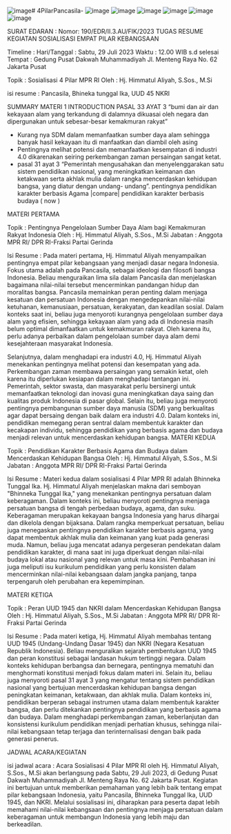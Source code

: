 ![image](https://github.com/herdiyana256/4PilarPancasila-/assets/82978131/6a82c764-3332-424e-bbd5-e4136ddcca9d)# 4PilarPancasila-
![image](https://github.com/herdiyana256/4PilarPancasila-/assets/82978131/a72ea5ae-95b6-4a12-9d2b-13843bc99645)
![image](https://github.com/herdiyana256/4PilarPancasila-/assets/82978131/8e3d1022-ade3-401d-99b1-cee7127957d1)
![image](https://github.com/herdiyana256/4PilarPancasila-/assets/82978131/66b7ecdd-c286-45c1-94d6-fb38852ae145)
![image](https://github.com/herdiyana256/4PilarPancasila-/assets/82978131/13418c15-5299-4050-93d9-a130197373cf)
![image](https://github.com/herdiyana256/4PilarPancasila-/assets/82978131/75884aa9-1a09-438e-981b-7b8a0255cffb)
![image](https://github.com/herdiyana256/4PilarPancasila-/assets/82978131/9609f023-74a9-4fa5-bef9-064b0277e10b)

SURAT EDARAN : Nomor: 190/EDR/II.3.AU/FIK/2023
TUGAS RESUME KEGIATAN SOSIALISASI EMPAT PILAR KEBANGSAAN

Timeline : 
Hari/Tanggal : Sabtu, 29 Juli 2023
Waktu	: 12.00 WIB s.d selesai
Tempat	: Gedung Pusat Dakwah Muhammadiyah
Jl. Menteng Raya No. 62 Jakarta Pusat



Topik : Sosialisasi 4 Pilar MPR RI
Oleh : Hj. Himmatul Aliyah, S.Sos., M.Si

isi resume : 
Pancasila, Bhineka tunggal Ika, UUD 45 NKRI


SUMMARY MATERI 1
INTRODUCTION PASAL 33 AYAT 3 
“bumi dan air dan kekayaan alam yang terkandung di dalamnya dikuasai oleh negara dan dipergunakan untuk sebesar-besar kemakmuran rakyat” 

- Kurang nya SDM dalam memanfaatkan sumber daya alam sehingga banyak hasil kekayaan itu di manfaatkan dan diambil oleh asing
- Pentingnya melihat potensi dan memanfaatkan kesempatan di industri 4.0 dikarenakan seiring perkembangan zaman persaingan sangat ketat.
- pasal 31 ayat 3
“Pemerintah mengusahakan dan menyelenggarakan satu sistem pendidikan nasional, yang meningkatkan keimanan dan ketakwaan serta akhlak mulia dalam rangka mencerdaskan kehidupan bangsa, yang diatur dengan undang- undang”.
pentingnya pendidikan karakter berbasis Agama |compare| pendidikan karakter berbasis budaya ( now )


MATERI PERTAMA

Topik	: Pentingnya Pengelolaan Sumber Daya Alam bagi Kemakmuran Rakyat Indonesia
Oleh	: Hj. Himmatul Aliyah, S.Sos., M.Si
Jabatan	: Anggota MPR RI/ DPR RI-Fraksi Partai Gerinda


Isi Resume : 
Pada materi pertama, Hj. Himmatul Aliyah menyampaikan pentingnya empat pilar kebangsaan yang menjadi dasar negara Indonesia. Fokus utama adalah pada Pancasila, sebagai ideologi dan filosofi bangsa Indonesia. Beliau menguraikan lima sila dalam Pancasila dan menjelaskan bagaimana nilai-nilai tersebut mencerminkan pandangan hidup dan moralitas bangsa. Pancasila memainkan peran penting dalam menjaga kesatuan dan persatuan Indonesia dengan mengedepankan nilai-nilai ketuhanan, kemanusiaan, persatuan, kerakyatan, dan keadilan sosial. Dalam konteks saat ini, beliau juga menyoroti kurangnya pengelolaan sumber daya alam yang efisien, sehingga kekayaan alam yang ada di Indonesia masih belum optimal dimanfaatkan untuk kemakmuran rakyat. Oleh karena itu, perlu adanya perbaikan dalam pengelolaan sumber daya alam demi kesejahteraan masyarakat Indonesia.

Selanjutnya, dalam menghadapi era industri 4.0, Hj. Himmatul Aliyah menekankan pentingnya melihat potensi dan kesempatan yang ada. Perkembangan zaman membawa persaingan yang semakin ketat, oleh karena itu diperlukan kesiapan dalam menghadapi tantangan ini. Pemerintah, sektor swasta, dan masyarakat perlu bersinergi untuk memanfaatkan teknologi dan inovasi guna meningkatkan daya saing dan kualitas produk Indonesia di pasar global. Selain itu, beliau juga menyoroti pentingnya pembangunan sumber daya manusia (SDM) yang berkualitas agar dapat bersaing dengan baik dalam era industri 4.0. Dalam konteks ini, pendidikan memegang peran sentral dalam membentuk karakter dan kecakapan individu, sehingga pendidikan yang berbasis agama dan budaya menjadi relevan untuk mencerdaskan kehidupan bangsa. 
MATERI KEDUA

Topik	: Pendidikan Karakter Berbasis Agama dan Budaya dalam Mencerdaskan Kehidupan Bangsa
Oleh	: Hj. Himmatul Aliyah, S.Sos., M.Si
Jabatan	: Anggota MPR RI/ DPR RI-Fraksi Partai Gerinda


Isi Resume : 
Materi kedua dalam sosialisasi 4 Pilar MPR RI adalah Bhinneka Tunggal Ika. Hj. Himmatul Aliyah menjelaskan makna dari semboyan "Bhinneka Tunggal Ika," yang menekankan pentingnya persatuan dalam keberagaman. Dalam konteks ini, beliau menyoroti pentingnya menjaga persatuan bangsa di tengah perbedaan budaya, agama, dan suku. Keberagaman merupakan kekayaan bangsa Indonesia yang harus dihargai dan dikelola dengan bijaksana. Dalam rangka memperkuat persatuan, beliau juga menegaskan pentingnya pendidikan karakter berbasis agama, yang dapat membentuk akhlak mulia dan keimanan yang kuat pada generasi muda. Namun, beliau juga mencatat adanya pergeseran pendekatan dalam pendidikan karakter, di mana saat ini juga diperkuat dengan nilai-nilai budaya lokal atau nasional yang relevan untuk masa kini. Pembahasan ini juga meliputi isu kurikulum pendidikan yang perlu konsisten dalam mencerminkan nilai-nilai kebangsaan dalam jangka panjang, tanpa terpengaruh oleh perubahan era kepemimpinan.
 
MATERI KETIGA

Topik	: Peran UUD 1945 dan NKRI dalam Mencerdaskan Kehidupan Bangsa
Oleh	: Hj. Himmatul Aliyah, S.Sos., M.Si
Jabatan	: Anggota MPR RI/ DPR RI-Fraksi Partai Gerinda


Isi Resume :
Pada materi ketiga, Hj. Himmatul Aliyah membahas tentang UUD 1945 (Undang-Undang Dasar 1945) dan NKRI (Negara Kesatuan Republik Indonesia). Beliau menguraikan sejarah pembentukan UUD 1945 dan peran konstitusi sebagai landasan hukum tertinggi negara. Dalam konteks kehidupan berbangsa dan bernegara, pentingnya mematuhi dan menghormati konstitusi menjadi fokus dalam materi ini. Selain itu, beliau juga menyoroti pasal 31 ayat 3 yang mengatur tentang sistem pendidikan nasional yang bertujuan mencerdaskan kehidupan bangsa dengan peningkatan keimanan, ketakwaan, dan akhlak mulia. Dalam konteks ini, pendidikan berperan sebagai instrumen utama dalam membentuk karakter bangsa, dan perlu ditekankan pentingnya pendidikan yang berbasis agama dan budaya. Dalam menghadapi perkembangan zaman, keberlanjutan dan konsistensi kurikulum pendidikan menjadi perhatian khusus, sehingga nilai-nilai kebangsaan tetap terjaga dan terinternalisasi dengan baik pada generasi penerus.



JADWAL ACARA/KEGIATAN

isi jadwal acara  : 
Acara Sosialisasi 4 Pilar MPR RI oleh Hj. Himmatul Aliyah, S.Sos., M.Si akan berlangsung pada Sabtu, 29 Juli 2023, di Gedung Pusat Dakwah Muhammadiyah Jl. Menteng Raya No. 62 Jakarta Pusat. Kegiatan ini bertujuan untuk memberikan pemahaman yang lebih baik tentang empat pilar kebangsaan Indonesia, yaitu Pancasila, Bhinneka Tunggal Ika, UUD 1945, dan NKRI. Melalui sosialisasi ini, diharapkan para peserta dapat lebih memahami nilai-nilai kebangsaan dan pentingnya menjaga persatuan dalam keberagaman untuk membangun Indonesia yang lebih maju dan berkeadilan.



